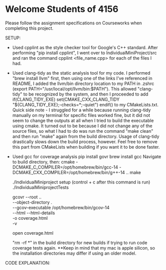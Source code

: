# Welcome Students of 4156
Please follow the assignment specifications on Courseworks when completing this project.

SETUP:
-   Used cpplint as the style checker tool for Google's C++ standard. After performing "pip install cpplint", I went over to        IndividualMiniProject/src and ran the command cpplint <file_name.cpp> for each of the files I had. 


-   Used clang-tidy as the static analysis tool for my code. I performed "brew install llvm" first, then using one of the links I've
referenced in README, I added the llvm/bin directory location to my PATH in .zshrc (export PATH="/usr/local/opt/llvm/bin:$PATH"). 
This allowed "clang-tidy" to be recognized by the system, and then I proceeded to add
    if(CLANG_TIDY_EXE)
        set(CMAKE_CXX_CLANG_TIDY "${CLANG_TIDY_EXE};-checks=*;-quiet")
    endif()
to my CMakeLists.txt. Quick side note - I struggled for a while because running clang-tidy manually on my terminal for specific files
worked fine, but it did not seem to change the outputs at all when I tried to build the executable using cmake. It turned out to be
because I did not change any of the source files, so what I had to do was run the command "make clean" and then run "make" again from
the build directory. Usage of clang-tidy drastically slows down the build process, however. Feel free to remove this part from 
CMakeLists when building if you want it to be done faster. 


- Used gcc for coverage analysis
    pip install govr
    brew install gcc
    Navigate to build directory, then:
    cmake -DCMAKE_C_COMPILER=/opt/homebrew/bin/gcc-14 -DCMAKE_CXX_COMPILER=/opt/homebrew/bin/g++-14 ..
    make

    ./IndividualMiniproject setup   (control + c after this command is run)
    ./IndividualMiniprojectTests

    gcovr --root .. \
      --object-directory . \
      --gcov-executable /opt/homebrew/bin/gcov-14 \
      --html --html-details \
      -o coverage.html \
      -v

    open coverage.html

    "rm -rf *" in the build directory for new builds if trying to run code coverage tests again.
    **Keep in mind that my mac is apple silicon, so the installation directories may differ if using an older model.

CODE EXPLANATION:


